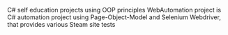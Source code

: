 C# self education projects using OOP principles
WebAutomation project is C# automation project using Page-Object-Model and Selenium Webdriver, that provides various Steam site tests
